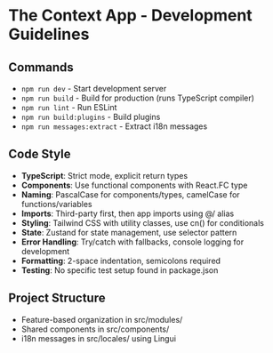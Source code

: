 # The Context App - Development Guidelines

## Commands
- `npm run dev` - Start development server
- `npm run build` - Build for production (runs TypeScript compiler)
- `npm run lint` - Run ESLint
- `npm run build:plugins` - Build plugins
- `npm run messages:extract` - Extract i18n messages

## Code Style
- **TypeScript**: Strict mode, explicit return types
- **Components**: Use functional components with React.FC type
- **Naming**: PascalCase for components/types, camelCase for functions/variables
- **Imports**: Third-party first, then app imports using @/ alias
- **Styling**: Tailwind CSS with utility classes, use cn() for conditionals
- **State**: Zustand for state management, use selector pattern
- **Error Handling**: Try/catch with fallbacks, console logging for development
- **Formatting**: 2-space indentation, semicolons required
- **Testing**: No specific test setup found in package.json

## Project Structure
- Feature-based organization in src/modules/
- Shared components in src/components/
- i18n messages in src/locales/ using Lingui